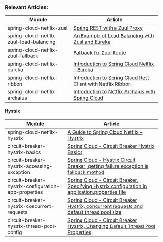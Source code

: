 ### Relevant Articles: 

Module | Article
--|--
spring-cloud-netflix-zuul | [Spring REST with a Zuul Proxy](http://www.baeldung.com/spring-rest-with-zuul-proxy)
spring-cloud-netflix-zuul-load-balancing | [An Example of Load Balancing with Zuul and Eureka](https://www.baeldung.com/zuul-load-balancing)
spring-cloud-netflix-zuul-fallback | [Fallback for Zuul Route](https://www.baeldung.com/spring-zuul-fallback-route)
spring-cloud-netflix-eureka | [Introduction to Spring Cloud Netflix – Eureka](http://www.baeldung.com/spring-cloud-netflix-eureka)
spring-cloud-netflix-ribbon | [Introduction to Spring Cloud Rest Client with Netflix Ribbon](http://www.baeldung.com/spring-cloud-rest-client-with-netflix-ribbon)
spring-cloud-netflix-archaius | [Introduction to Netflix Archaius with Spring Cloud](https://www.baeldung.com/netflix-archaius-spring-cloud-integration)

#### Hystrix

Module | Article
--|--
spring-cloud-netflix-hystrix | [A Guide to Spring Cloud Netflix – Hystrix](http://www.baeldung.com/spring-cloud-netflix-hystrix)
circuit-breaker-hystrix-basics | [Spring Cloud - Circuit Breaker Hystrix Basics](https://www.logicbig.com/tutorials/spring-framework/spring-cloud/spring-circuit-breaker-hystrix-basics.html)
circuit-breaker-hystrix-accessing-exception | [Spring Cloud - Hystrix Circuit Breaker, getting failure exception in fallback method](https://www.logicbig.com/tutorials/spring-framework/spring-cloud/circuit-breaker-getting-failure-exception-in-fallback.html)
circuit-breaker-hystrix-configuration-app-properties | [Spring Cloud - Circuit Breaker, Specifying Hystrix configuration in application.properties file](https://www.logicbig.com/tutorials/spring-framework/spring-cloud/hystrix-properties-in-application-properties-file.html)
circuit-breaker-hystrix-concurrent-requests | [Spring Cloud - Circuit Breaker Hystrix, concurrent requests and default thread pool size](https://www.logicbig.com/tutorials/spring-framework/spring-cloud/circuit-breaker-hystrix-thread-pool.html)
circuit-breaker-hystrix-thread-pool-config | [Spring Cloud - Circuit Breaker Hystrix, Changing Default Thread Pool Properties](https://www.logicbig.com/tutorials/spring-framework/spring-cloud/circuit-breaker-hystrix-thread-pool-properties.html)